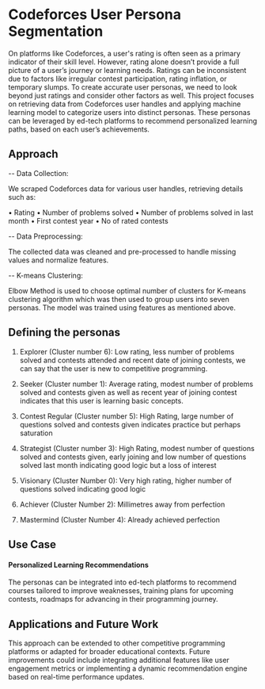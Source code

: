 # Codeforces User Persona Segmentation

On platforms like Codeforces, a user's rating is often seen as a primary indicator of their skill level. However, rating alone doesn’t provide a full picture of a user’s journey or learning needs. Ratings can be inconsistent due to factors like irregular contest participation, rating inflation, or temporary slumps. To create accurate user personas, we need to look beyond just ratings and consider other factors as well.
This project focuses on retrieving data from Codeforces user handles and applying machine learning model to categorize users into distinct personas. These personas can be leveraged by ed-tech platforms to recommend personalized learning paths, based on each user’s achievements.

## Approach
-- Data Collection: 

We scraped Codeforces data for various user handles, retrieving details such as:

•	Rating  •	Number of problems solved  •	Number of problems solved in last month  •	First contest year  •	No of rated contests


-- Data Preprocessing:

The collected data was cleaned and pre-processed to handle missing values and normalize features.


-- K-means Clustering:

Elbow Method is used to choose optimal number of clusters for K-means clustering algorithm which was then used to group users into seven personas. The model was trained using features as mentioned above.


## Defining the personas

1. Explorer (Cluster number 6): Low rating, less number of problems solved and contests attended and recent date of joining contests, we can say that the user is new to competitive programming.

2. Seeker (Cluster number 1): Average rating, modest number of problems solved and contests given as well as recent year of joining contest indicates that this user is learning basic concepts.

3. Contest Regular (Cluster number 5): High Rating, large number of questions solved and contests given indicates practice but perhaps saturation

4. Strategist (Cluster number 3): High Rating, modest number of questions solved and contests given, early joining and low number of questions solved last month indicating good logic but a loss of interest

5. Visionary (Cluster Number 0): Very high rating, higher number of questions solved indicating good logic

6. Achiever (Cluster Number 2): Millimetres away from perfection

7. Mastermind (Cluster Number 4): Already achieved perfection


## Use Case
#### Personalized Learning Recommendations
The personas can be integrated into ed-tech platforms to recommend courses tailored to improve weaknesses, training plans for upcoming contests, roadmaps for advancing in their programming journey.

## Applications and Future Work
This approach can be extended to other competitive programming platforms or adapted for broader educational contexts. Future improvements could include integrating additional features like user engagement metrics or implementing a dynamic recommendation engine based on real-time performance updates.
